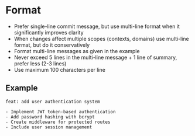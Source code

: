# Format

- Prefer single-line commit message, but use multi-line format when it significantly improves clarity
- When changes affect multiple scopes (contexts, domains) use multi-line format, but do it conservatively
- Format multi-line messages as given in the example
- Never exceed 5 lines in the multi-line message + 1 line of summary, prefer less (2-3 lines)
- Use maximum 100 characters per line

## Example

```
feat: add user authentication system

- Implement JWT token-based authentication
- Add password hashing with bcrypt
- Create middleware for protected routes
- Include user session management
```

